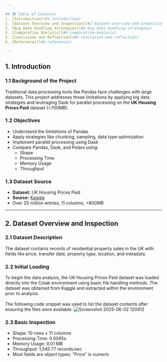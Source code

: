 ```yaml
---

## 📚 Table of Contents
1. [Introduction](#1-introduction)
2. [Dataset Overview and Inspection](#2-dataset-overview-and-inspection)
3. [Big Data Handling Strategies](#3-big-data-handling-strategies)
4. [Comparative Analysis](#4-comparative-analysis)
5. [Conclusion and Reflection](#5-conclusion-and-reflection)
6. [References](#6-references)

---
```


## 1. Introduction

### 1.1 Background of the Project
Traditional data processing tools like Pandas face challenges with large datasets. This project addresses those limitations by applying big data strategies and leveraging Dask for parallel processing on the **UK Housing Prices Paid** dataset (>700MB).

### 1.2 Objectives
- Understand the limitations of Pandas
- Apply strategies like chunking, sampling, data type optimization
- Implement parallel processing using Dask
- Compare Pandas, Dask, and Polars using:
  - Shape
  - Processing Time
  - Memory Usage
  - Throughput

### 1.3 Dataset Source
- **Dataset:** UK Housing Prices Paid  
- **Source:** [Kaggle](https://www.kaggle.com/datasets/hm-land-registry/uk-housing-prices-paid)  
- Over 25 million entries, 11 columns, >800MB

---

## 2. Dataset Overview and Inspection

### 2.1 Dataset Description
The dataset contains records of residential property sales in the UK with fields like price, transfer date, property type, location, and metadata.

### 2.2 Initial Loading
To begin the data analysis, the UK Housing Prices Paid dataset was loaded directly into the Colab environment using basic file handling methods. The dataset was obtained from Kaggle and extracted within the environment prior to analysis.
<br><br>
The following code snippet was used to list the dataset contents after ensuring the files were available:
![Screenshot 2025-06-02 120412](https://github.com/2425/assignment/A2/bdm/LCLY/image/lcly/1.png)

### 2.3 Basic Inspection
- Shape: 10 rows × 11 columns  
- Processing Time: 0.0065s  
- Memory Usage: 0.01 MB  
- Throughput: 1,545.77 records/sec  
- Most fields are object types; "Price" is numeric
